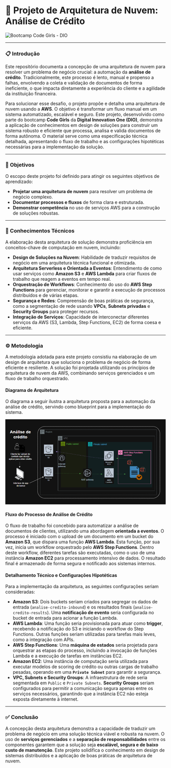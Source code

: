 # 🚀 Projeto de Arquitetura de Nuvem: Análise de Crédito

![Bootcamp Code Girls - DIO](https://img.shields.io/badge/Bootcamp-Code%20Girls%20DIO-blueviolet)

---

### 📋 Introdução

Este repositório documenta a concepção de uma arquitetura de nuvem para resolver um problema de negócio crucial: a automação da **análise de crédito**. Tradicionalmente, este processo é lento, manual e propenso a falhas, envolvendo a coleta e validação de documentos de forma ineficiente, o que impacta diretamente a experiência do cliente e a agilidade da instituição financeira.

Para solucionar esse desafio, o projeto propõe e detalha uma arquitetura de nuvem usando a **AWS**. O objetivo é transformar um fluxo manual em um sistema automatizado, escalável e seguro. Este projeto, desenvolvido como parte do bootcamp **Code Girls** da **Digital Innovation One (DIO)**, demonstra a aplicação de conhecimentos em design de soluções para construir um sistema robusto e eficiente que processa, analisa e valida documentos de forma autônoma. O material serve como uma especificação técnica detalhada, apresentando o fluxo de trabalho e as configurações hipotéticas necessárias para a implementação da solução.

---

### 🎯 Objetivos

O escopo deste projeto foi definido para atingir os seguintes objetivos de aprendizado:

* **Projetar uma arquitetura de nuvem** para resolver um problema de negócio complexo.
* **Documentar processos e fluxos** de forma clara e estruturada.
* **Demonstrar competência** no uso de serviços AWS para a construção de soluções robustas.

---

### 🧠 Conhecimentos Técnicos

A elaboração desta arquitetura de solução demonstra proficiência em conceitos-chave de computação em nuvem, incluindo:

* **Design de Soluções na Nuvem**: Habilidade de traduzir requisitos de negócio em uma arquitetura técnica funcional e otimizada.
* **Arquitetura Serverless e Orientada a Eventos**: Entendimento de como usar serviços como **Amazon S3** e **AWS Lambda** para criar fluxos de trabalho que reagem a eventos em tempo real.
* **Orquestração de Workflows**: Conhecimento do uso do **AWS Step Functions** para gerenciar, monitorar e garantir a execução de processos distribuídos e de várias etapas.
* **Segurança e Redes**: Compreensão de boas práticas de segurança, como a segmentação de rede usando **VPCs**, **Subnets privadas** e **Security Groups** para proteger recursos.
* **Integração de Serviços**: Capacidade de interconectar diferentes serviços da AWS (S3, Lambda, Step Functions, EC2) de forma coesa e eficiente.

---

### ⚙️ Metodologia

A metodologia adotada para este projeto consistiu na elaboração de um design de arquitetura que soluciona o problema de negócio de forma eficiente e resiliente. A solução foi projetada utilizando os princípios de arquitetura de nuvem da AWS, combinando serviços gerenciados e um fluxo de trabalho orquestrado.

#### Diagrama de Arquitetura

O diagrama a seguir ilustra a arquitetura proposta para a automação da análise de crédito, servindo como blueprint para a implementação do sistema.

![Diagrama da Arquitetura de Análise de Crédito](./arquiterura-drawio.png)

#### Fluxo do Processo de Análise de Crédito

O fluxo de trabalho foi concebido para automatizar a análise de documentos de clientes, utilizando uma abordagem **orientada a eventos**. O processo é iniciado com o upload de um documento em um bucket do **Amazon S3**, que dispara uma função **AWS Lambda**. Esta função, por sua vez, inicia um workflow orquestrado pelo **AWS Step Functions**. Dentro deste workflow, diferentes tarefas são executadas, como o uso de uma instância **Amazon EC2** para processamento intensivo de dados. O resultado final é armazenado de forma segura e notificado aos sistemas internos.

#### Detalhamento Técnico e Configurações Hipotéticas

Para a implementação da arquitetura, as seguintes configurações seriam consideradas:

* **Amazon S3**: Dois buckets seriam criados para segregar os dados de entrada (`analise-credito-inbound`) e os resultados finais (`analise-credito-results`). Uma **notificação de evento** seria configurada no bucket de entrada para acionar a função Lambda.
* **AWS Lambda**: Uma função seria provisionada para atuar como **trigger**, recebendo a notificação do S3 e iniciando o workflow do Step Functions. Outras funções seriam utilizadas para tarefas mais leves, como a integração com APIs.
* **AWS Step Functions**: Uma **máquina de estados** seria projetada para orquestrar as etapas do processo, incluindo a invocação de funções Lambda e a execução de tarefas em instâncias EC2.
* **Amazon EC2**: Uma instância de computação seria utilizada para executar modelos de scoring de crédito ou outras cargas de trabalho pesadas, operando em uma **`Private Subnet`** para garantir a segurança.
* **VPC, Subnets e Security Groups**: A infraestrutura de rede seria segmentada em `Public` e `Private Subnets`. **Security Groups** seriam configurados para permitir a comunicação segura apenas entre os serviços necessários, garantindo que a instância EC2 não esteja exposta diretamente à internet.

---

### ✅ Conclusão

A concepção desta arquitetura demonstra a capacidade de traduzir um problema de negócio em uma solução técnica viável e robusta na nuvem. O uso de **serviços gerenciados** e a **separação de responsabilidades** entre os componentes garantem que a solução seja **escalável, segura e de baixo custo de manutenção**. Este projeto solidifica o conhecimento em design de sistemas distribuídos e a aplicação de boas práticas de arquitetura de nuvem.
